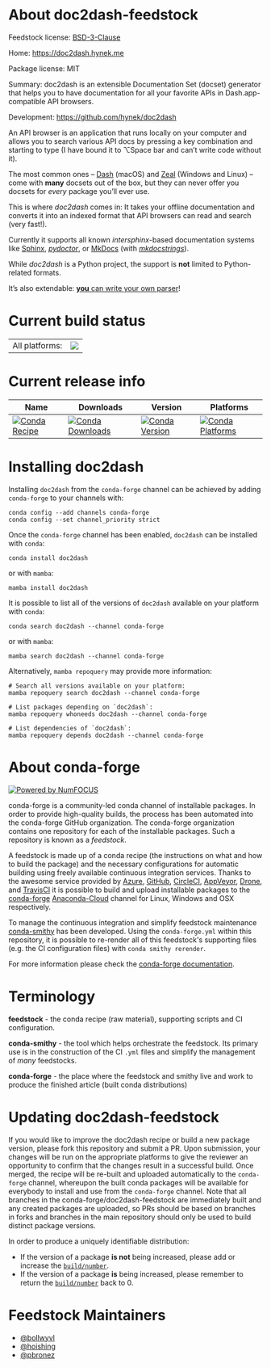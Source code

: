 About doc2dash-feedstock
========================

Feedstock license: [BSD-3-Clause](https://github.com/conda-forge/doc2dash-feedstock/blob/main/LICENSE.txt)

Home: https://doc2dash.hynek.me

Package license: MIT

Summary: doc2dash is an extensible Documentation Set (docset) generator that helps you
to have documentation for all your favorite APIs in Dash.app-compatible API browsers.


Development: https://github.com/hynek/doc2dash

An API browser is an application that runs locally on your computer and allows
you to search various API docs by pressing a key combination and starting to
type (I have bound it to ⌥Space bar and can’t write code without it).

The most common ones – [Dash](https://kapeli.com/dash) (macOS) and
[Zeal](https://zealdocs.org) (Windows and Linux) – come with **many** docsets
out of the box, but they can never offer you docsets for *every* package
you’ll ever use.

This is where *doc2dash* comes in:
It takes your offline documentation and converts it into an indexed format
that API browsers can read and search (very fast!).

Currently it supports all known *intersphinx*-based documentation systems
like [Sphinx](https://www.sphinx-doc.org/),
[*pydoctor*](https://github.com/twisted/pydoctor), or
[MkDocs](https://www.mkdocs.org) (with
[*mkdocstrings*](https://mkdocstrings.github.io)).

While *doc2dash* is a Python project, the support is **not** limited to
Python-related formats.

It’s also extendable:
[**you** can write your own parser](https://doc2dash.hynek.me/en/latest/extending/)!


Current build status
====================


<table><tr><td>All platforms:</td>
    <td>
      <a href="https://dev.azure.com/conda-forge/feedstock-builds/_build/latest?definitionId=3883&branchName=main">
        <img src="https://dev.azure.com/conda-forge/feedstock-builds/_apis/build/status/doc2dash-feedstock?branchName=main">
      </a>
    </td>
  </tr>
</table>

Current release info
====================

| Name | Downloads | Version | Platforms |
| --- | --- | --- | --- |
| [![Conda Recipe](https://img.shields.io/badge/recipe-doc2dash-green.svg)](https://anaconda.org/conda-forge/doc2dash) | [![Conda Downloads](https://img.shields.io/conda/dn/conda-forge/doc2dash.svg)](https://anaconda.org/conda-forge/doc2dash) | [![Conda Version](https://img.shields.io/conda/vn/conda-forge/doc2dash.svg)](https://anaconda.org/conda-forge/doc2dash) | [![Conda Platforms](https://img.shields.io/conda/pn/conda-forge/doc2dash.svg)](https://anaconda.org/conda-forge/doc2dash) |

Installing doc2dash
===================

Installing `doc2dash` from the `conda-forge` channel can be achieved by adding `conda-forge` to your channels with:

```
conda config --add channels conda-forge
conda config --set channel_priority strict
```

Once the `conda-forge` channel has been enabled, `doc2dash` can be installed with `conda`:

```
conda install doc2dash
```

or with `mamba`:

```
mamba install doc2dash
```

It is possible to list all of the versions of `doc2dash` available on your platform with `conda`:

```
conda search doc2dash --channel conda-forge
```

or with `mamba`:

```
mamba search doc2dash --channel conda-forge
```

Alternatively, `mamba repoquery` may provide more information:

```
# Search all versions available on your platform:
mamba repoquery search doc2dash --channel conda-forge

# List packages depending on `doc2dash`:
mamba repoquery whoneeds doc2dash --channel conda-forge

# List dependencies of `doc2dash`:
mamba repoquery depends doc2dash --channel conda-forge
```


About conda-forge
=================

[![Powered by
NumFOCUS](https://img.shields.io/badge/powered%20by-NumFOCUS-orange.svg?style=flat&colorA=E1523D&colorB=007D8A)](https://numfocus.org)

conda-forge is a community-led conda channel of installable packages.
In order to provide high-quality builds, the process has been automated into the
conda-forge GitHub organization. The conda-forge organization contains one repository
for each of the installable packages. Such a repository is known as a *feedstock*.

A feedstock is made up of a conda recipe (the instructions on what and how to build
the package) and the necessary configurations for automatic building using freely
available continuous integration services. Thanks to the awesome service provided by
[Azure](https://azure.microsoft.com/en-us/services/devops/), [GitHub](https://github.com/),
[CircleCI](https://circleci.com/), [AppVeyor](https://www.appveyor.com/),
[Drone](https://cloud.drone.io/welcome), and [TravisCI](https://travis-ci.com/)
it is possible to build and upload installable packages to the
[conda-forge](https://anaconda.org/conda-forge) [Anaconda-Cloud](https://anaconda.org/)
channel for Linux, Windows and OSX respectively.

To manage the continuous integration and simplify feedstock maintenance
[conda-smithy](https://github.com/conda-forge/conda-smithy) has been developed.
Using the ``conda-forge.yml`` within this repository, it is possible to re-render all of
this feedstock's supporting files (e.g. the CI configuration files) with ``conda smithy rerender``.

For more information please check the [conda-forge documentation](https://conda-forge.org/docs/).

Terminology
===========

**feedstock** - the conda recipe (raw material), supporting scripts and CI configuration.

**conda-smithy** - the tool which helps orchestrate the feedstock.
                   Its primary use is in the construction of the CI ``.yml`` files
                   and simplify the management of *many* feedstocks.

**conda-forge** - the place where the feedstock and smithy live and work to
                  produce the finished article (built conda distributions)


Updating doc2dash-feedstock
===========================

If you would like to improve the doc2dash recipe or build a new
package version, please fork this repository and submit a PR. Upon submission,
your changes will be run on the appropriate platforms to give the reviewer an
opportunity to confirm that the changes result in a successful build. Once
merged, the recipe will be re-built and uploaded automatically to the
`conda-forge` channel, whereupon the built conda packages will be available for
everybody to install and use from the `conda-forge` channel.
Note that all branches in the conda-forge/doc2dash-feedstock are
immediately built and any created packages are uploaded, so PRs should be based
on branches in forks and branches in the main repository should only be used to
build distinct package versions.

In order to produce a uniquely identifiable distribution:
 * If the version of a package **is not** being increased, please add or increase
   the [``build/number``](https://docs.conda.io/projects/conda-build/en/latest/resources/define-metadata.html#build-number-and-string).
 * If the version of a package **is** being increased, please remember to return
   the [``build/number``](https://docs.conda.io/projects/conda-build/en/latest/resources/define-metadata.html#build-number-and-string)
   back to 0.

Feedstock Maintainers
=====================

* [@bollwyvl](https://github.com/bollwyvl/)
* [@hoishing](https://github.com/hoishing/)
* [@pbronez](https://github.com/pbronez/)

